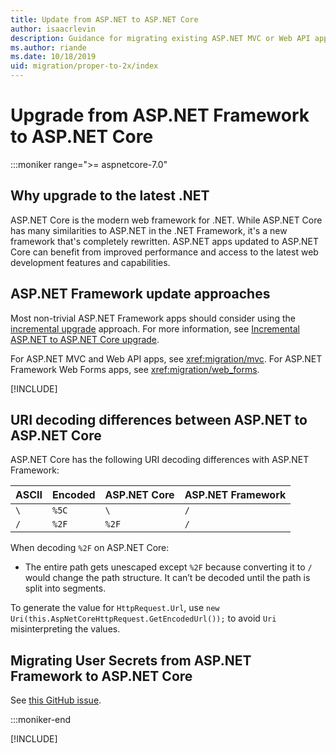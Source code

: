 ```yaml
---
title: Update from ASP.NET to ASP.NET Core
author: isaacrlevin
description: Guidance for migrating existing ASP.NET MVC or Web API apps to ASP.NET Core.web
ms.author: riande
ms.date: 10/18/2019
uid: migration/proper-to-2x/index
---
```

# Upgrade from ASP.NET Framework to ASP.NET Core

 :::moniker range=">= aspnetcore-7.0"

## Why upgrade to the latest .NET

ASP.NET Core is the modern web framework for .NET. While ASP.NET Core has many similarities to ASP.NET in the .NET Framework, it's a new framework that's completely rewritten. ASP.NET apps updated to ASP.NET Core can benefit from improved performance and access to the latest web development features and capabilities.

## ASP.NET Framework update approaches

Most non-trivial ASP.NET Framework apps should consider using the [incremental upgrade](/aspnet/core/migration/inc/overview) approach. For more information, see [Incremental ASP.NET to ASP.NET Core upgrade](/aspnet/core/migration/inc/overview).

For ASP.NET MVC and Web API apps, see <xref:migration/mvc>. For ASP.NET Framework Web Forms apps, see <xref:migration/web_forms>.

[!INCLUDE[](~/includes/reliableWAP_H2.md)]

## URI decoding differences between ASP.NET to ASP.NET Core

ASP.NET Core has the following URI decoding differences with ASP.NET Framework:

| ASCII   | Encoded | ASP.NET Core | ASP.NET Framework |
| ------------- | ------------- | ------------- | ------------- |
| `\` | `%5C`  |  `\` |  `/` |
| `/` | `%2F`  |  `%2F` |  `/` |

When decoding `%2F` on ASP.NET Core:

* The entire path gets unescaped except `%2F` because converting it to `/` would change the path structure. It can’t be decoded until the path is split into segments.

To generate the value for `HttpRequest.Url`, use `new Uri(this.AspNetCoreHttpRequest.GetEncodedUrl());` to avoid `Uri` misinterpreting the values.

## Migrating User Secrets from ASP.NET Framework to ASP.NET Core

See [this GitHub issue](https://github.com/dotnet/AspNetCore.Docs/issues/27611).

<!-- remove these comments when the following overview topic is updated
## Additional resources

- [Overview of porting from .NET Framework to .NET](/dotnet/core/porting/libraries)
-->
:::moniker-end

[!INCLUDE[](~/migration/proper-to-2x/includes/index5.md)]